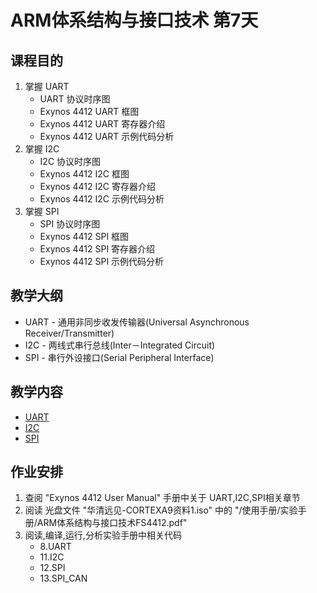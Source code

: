 # ARM体系结构与接口技术 第7天

## 课程目的

1. 掌握 UART
	* UART 协议时序图
	* Exynos 4412 UART 框图
	* Exynos 4412 UART 寄存器介绍
	* Exynos 4412 UART 示例代码分析
2. 掌握 I2C
	* I2C 协议时序图
	* Exynos 4412 I2C 框图
	* Exynos 4412 I2C 寄存器介绍
	* Exynos 4412 I2C 示例代码分析
3. 掌握 SPI
	* SPI 协议时序图
	* Exynos 4412 SPI 框图
	* Exynos 4412 SPI 寄存器介绍
	* Exynos 4412 SPI 示例代码分析

## 教学大纲

* UART - 通用非同步收发传输器(Universal Asynchronous Receiver/Transmitter)
* I2C - 两线式串行总线(Inter－Integrated Circuit)
* SPI - 串行外设接口(Serial Peripheral Interface)

## 教学内容

* [UART](UART.md)
* [I2C](I2C.md)
* [SPI](SPI.md)

## 作业安排

1. 查阅 "Exynos 4412 User Manual" 手册中关于 UART,I2C,SPI相关章节
2. 阅读 光盘文件 "华清远见-CORTEXA9资料1.iso" 中的 "/使用手册/实验手册/ARM体系结构与接口技术FS4412.pdf"
3. 阅读,编译,运行,分析实验手册中相关代码
	* 8.UART
	* 11.I2C
	* 12.SPI
	* 13.SPI_CAN